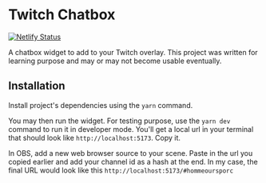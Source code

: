 # Twitch Chatbox

[![Netlify Status](https://api.netlify.com/api/v1/badges/42e0fbdf-f23b-45dc-a2eb-9146c2e51501/deploy-status)](https://app.netlify.com/sites/hop-twitch/deploys)

A chatbox widget to add to your Twitch overlay.
This project was written for learning purpose and may or may not become usable eventually.

## Installation

Install project's dependencies using the `yarn` command.

You may then run the widget. For testing purpose, use the `yarn dev` command to run it in developer mode.
You'll get a local url in your terminal that should look like `http://localhost:5173`. Copy it.

In OBS, add a new web browser source to your scene. Paste in the url you copied earlier and add your channel id as a hash at the end.
In my case, the final URL would look like this `http://localhost:5173/#hommeoursporc`
